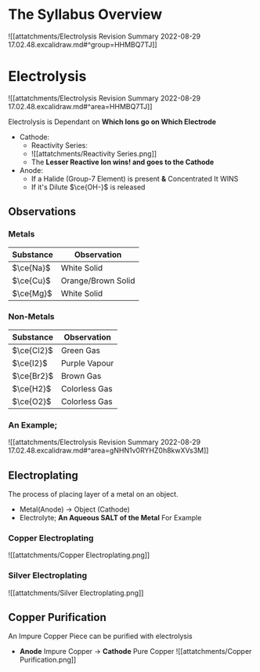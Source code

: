 # The Syllabus Overview
![[attatchments/Electrolysis Revision Summary 2022-08-29 17.02.48.excalidraw.md#^group=HHMBQ7TJ]]
# Electrolysis
![[attatchments/Electrolysis Revision Summary 2022-08-29 17.02.48.excalidraw.md#^area=HHMBQ7TJ]]

Electrolysis is Dependant on **Which Ions go on Which Electrode**
- Cathode:
	- Reactivity Series:
	- ![[attatchments/Reactivity Series.png]]
	- The **Lesser Reactive Ion wins! and goes to the Cathode**
- Anode:
	- If a Halide (Group-7 Element) is present **&** Concentrated It WINS
	- If it's Dilute $\ce{OH-}$ is released

## Observations
### Metals
| Substance  | Observation        |
| ---------- | ------------------ |
| $\ce{Na}$  | White Solid        |
| $\ce{Cu}$  | Orange/Brown Solid | 
| $\ce{Mg}$  | White Solid        |

### Non-Metals
| Substance  | Observation        |
| ---------- | ------------------ |
| $\ce{Cl2}$ | Green Gas          |
| $\ce{I2}$  | Purple Vapour      |
| $\ce{Br2}$ | Brown Gas          |
| $\ce{H2}$  | Colorless Gas      |
| $\ce{O2}$  | Colorless Gas      |
### An Example;
![[attatchments/Electrolysis Revision Summary 2022-08-29 17.02.48.excalidraw.md#^area=gNHN1v0RYHZ0h8kwXVs3M]]


## Electroplating
The process of placing layer of a metal on an object.
- Metal(Anode) &rarr; Object (Cathode)
- Electrolyte; **An Aqueous SALT of the Metal**
For Example
### Copper Electroplating
![[attatchments/Copper Electroplating.png]]

### Silver Electroplating
![[attatchments/Silver Electroplating.png]]

## Copper Purification
An Impure Copper Piece can be purified with electrolysis

- **Anode** Impure Copper &rarr; **Cathode** Pure Copper
![[attatchments/Copper Purification.png]]